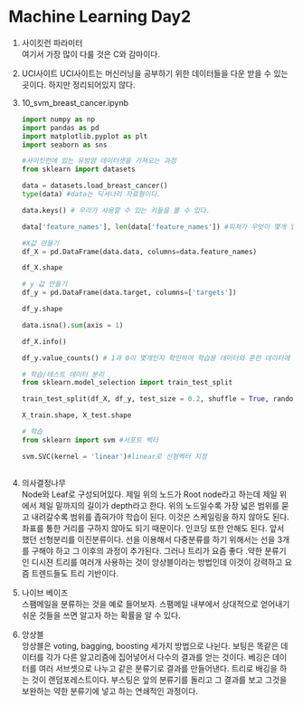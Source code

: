 # Machine Learning Day2

1. 사이킷런 파라미터  
여기서 가장 많이 다룰 것은 C와 감마이다.  

2. UCI사이트
UCI사이트는 머신러닝을 공부하기 위한 데이터들을 다운 받을 수 있는 곳이다. 하지만 정리되어있지 않다. 

3. 10_svm_breast_cancer.ipynb  

    ``` python
    import numpy as np
    import pandas as pd
    import matplotlib.pyplot as plt
    import seaborn as sns
    ```

    ``` python
    #사이킷런에 있는 유방암 데이터셋을 가져오는 과정
    from sklearn import datasets

    data = datasets.load_breast_cancer()
    type(data) #data는 딕셔너리 자료형이다.
    ```

    ``` python
    data.keys() # 우리가 사용할 수 있는 키들을 볼 수 있다.

    data['feature_names'], len(data['feature_names']) #피쳐가 무엇이 몇개 있는지 확인할 수 있다.
    ```

    ``` python
    #X값 만들기
    df_X = pd.DataFrame(data.data, columns=data.feature_names)

    df_X.shape
    ```

    ``` python
    # y 값 만들기
    df_y = pd.DataFrame(data.target, columns=['targets'])

    df_y.shape
    ```

    ``` python
    data.isna().sum(axis = 1)
    
    df_X.info()

    df_y.value_counts() # 1과 0이 몇개인지 확인하여 학습용 데이터와 훈련 데이터에 같은 분포로 만들기 위한 참조를 한다.
    ```

    ``` python
    # 학습/테스트 데이터 분리
    from sklearn.model_selection import train_test_split

    train_test_split(df_X, df_y, test_size = 0.2, shuffle = True, random_state = 2022, stratify = df_y)

    X_train.shape, X_test.shape
    ```

    ``` python
    # 학습
    from sklearn import svm #서포트 벡터

    svm.SVC(kernel = 'linear')#linear로 선형벡터 지정
    ```

    ``` python

    ```

4. 의사결정나무  
Node와 Leaf로 구성되어있다. 제일 위의 노드가 Root node라고 하는데 제일 위에서 제일 밑까지의 길이가 depth라고 한다. 위의 노드일수록 가장 넓은 범위를 묻고 내려갈수록 범위를 좁혀가야 학습이 된다. 이것은 스케일링을 하지 않아도 된다. 좌표를 통한 거리를 구하지 않아도 되기 때문이다. 인코딩 또한 안해도 된다. 앞서 했던 선형분리를 이진분류이다. 선을 이용해서 다중분류를 하기 위해서는 선을 3개를 구해야 하고 그 이후의 과정이 추가된다. 그러나 트리가 요즘 좋다 .약한 분류기인 디시젼 트리를 여러개 사용하는 것이 앙상블이라는 방법인데 이것이 강력하고 요즘 트렌드들도 트리 기반이다. 

5. 나이브 베이즈  
스팸메일을 분류하는 것을 예로 들어보자. 스팸메일 내부에서 상대적으로 얻어내기 쉬운 것들을 쓰면 알고자 하는 확률을 알 수 있다. 


6. 앙상블  
앙상블은 voting, bagging, boosting 세가지 방법으로 나뉜다. 보팅은 똑같은 데이터를 각가 다른 알고리즘에 집어넣어서 다수의 결과를 얻는 것이다. 베깅은 데이터를 여러 서브셋으로 나누고 같은 분류기로 결과를 만들어낸다. 트리로 배깅을 하는 것이 랜덤포레스트이다. 부스팅은 앞의 분류기를 돌리고 그 결과를 보고 그것을 보완하는 약한 분류기에 넣고 하는 연쇄적인 과정이다. 